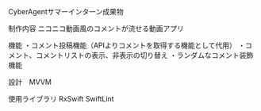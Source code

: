 
CyberAgentサマーインターン成果物

制作内容
ニコニコ動画風のコメントが流せる動画アプリ

機能
・コメント投稿機能（APIよりコメントを取得する機能として代用）
・コメント、コメントリストの表示、非表示の切り替え
・ランダムなコメント装飾機能

設計　MVVM

使用ライブラリ
RxSwift
SwiftLint


